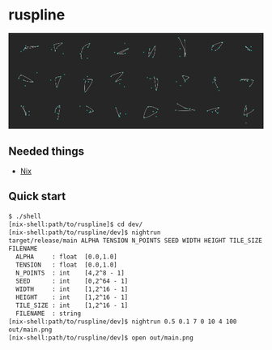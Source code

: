 # ruspline

![](cover.png)

Needed things
---
*   [Nix](https://nixos.org/nix/)

Quick start
---
```
$ ./shell
[nix-shell:path/to/ruspline]$ cd dev/
[nix-shell:path/to/ruspline/dev]$ nightrun
target/release/main ALPHA TENSION N_POINTS SEED WIDTH HEIGHT TILE_SIZE FILENAME
  ALPHA     : float  [0.0,1.0]
  TENSION   : float  [0.0,1.0]
  N_POINTS  : int    [4,2^8 - 1]
  SEED      : int    [0,2^64 - 1]
  WIDTH     : int    [1,2^16 - 1]
  HEIGHT    : int    [1,2^16 - 1]
  TILE_SIZE : int    [1,2^16 - 1]
  FILENAME  : string
[nix-shell:path/to/ruspline/dev]$ nightrun 0.5 0.1 7 0 10 4 100 out/main.png
[nix-shell:path/to/ruspline/dev]$ open out/main.png
```
